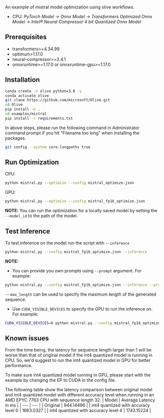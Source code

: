 An example of mistral model optimization using olive workflows.

- CPU: *PyTorch Model -> Onnx Model -> Transformers Optimized Onnx Model -> Intel® Neural Compressor 4 bit Quantized Onnx Model*

## Prerequisites
* transformers>=4.34.99
* optimum>1.17.0
* neural-compressor>=2.4.1
* onnxruntime>=1.17.0 or onnxruntime-gpu>=1.17.0

## Installation
```bash
conda create -n olive python=3.8 -y
conda activate olive
git clone https://github.com/microsoft/Olive.git
cd Olive
pip install -e .
cd examples/mistral
pip install -r requirements.txt
```

In above steps, please run the following command in Administrator command prompt if you hit "Filename too long" when installing the packages.
```bash
git config --system core.longpaths true
```

## Run Optimization
CPU:
```bash
python mistral.py --optimize --config mistral_optimize.json
```

GPU:
```bash
python mistral.py --optimize --config mistral_fp16_optimize.json
```

**NOTE:** You can run the optimization for a locally saved model by setting the `--model_id` to the path of the model.

## Test Inference
To test inference on the model run the script with `--inference`
```bash
python mistral.py --config mistral_fp16_optimize.json --inference
```

**NOTE:**
- You can provide you own prompts using `--prompt` argument. For example:
```bash
python mistral.py --config mistral_fp16_optimize.json --inference --prompt "Language models are very useful" "What is the meaning of life?"
```
-- `max_length` can be used to specify the maximum length of the generated sequence.
- Use `CUDA_VISIBLE_DEVICES` to specify the GPU to run the inference on. For example:
```bash
CUDA_VISIBLE_DEVICES=6 python mistral.py --config mistral_fp16_optimize.json --inference
```

## Known issues
From the time being, the latency for sequence length larger than 1 will be worse than that of original model if the int4 quantized model is running in CPU. So, we'd suggest to run the int4 quantized model in GPU for better performance.

To make sure int4 quantized model running in GPU, please start with the example by changing the EP to CUDA in the config file.

The following table show the latency comparison between original model and int4 quantized model with different accuracy level when running in an AMD EPYC 7763 CPU with sequence length 32.
| Model | Average Latency in ms |
| --- | --- |
| Original | 944.14496 |
| int4 quantized with accuracy level 0 | 1663.0327 |
| int4 quantized with accuracy level 4 | 1743.15224 |

